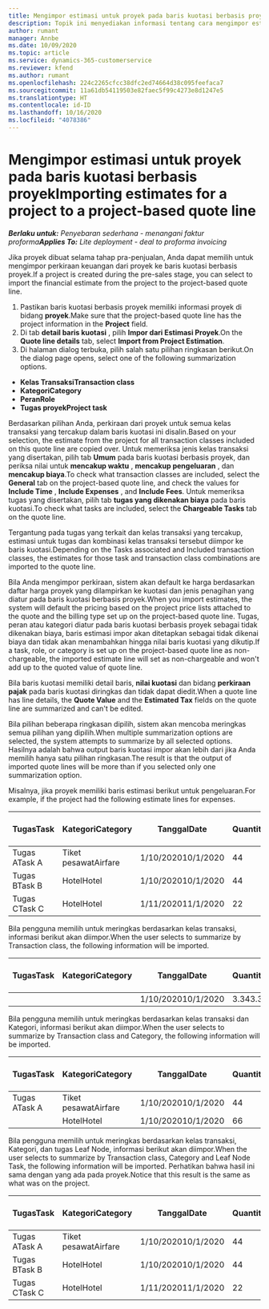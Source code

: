 ```yaml
---
title: Mengimpor estimasi untuk proyek pada baris kuotasi berbasis proyek
description: Topik ini menyediakan informasi tentang cara mengimpor estimasi dari proyek ke baris kuotasi.
author: rumant
manager: Annbe
ms.date: 10/09/2020
ms.topic: article
ms.service: dynamics-365-customerservice
ms.reviewer: kfend
ms.author: rumant
ms.openlocfilehash: 224c2265cfcc38dfc2ed74664d38c095feefaca7
ms.sourcegitcommit: 11a61db54119503e82faec5f99c4273e8d1247e5
ms.translationtype: HT
ms.contentlocale: id-ID
ms.lasthandoff: 10/16/2020
ms.locfileid: "4078386"
---
```

# <a name="importing-estimates-for-a-project-to-a-project-based-quote-line"></a><span data-ttu-id="fa946-103">Mengimpor estimasi untuk proyek pada baris kuotasi berbasis proyek</span><span class="sxs-lookup"><span data-stu-id="fa946-103">Importing estimates for a project to a project-based quote line</span></span>

<span data-ttu-id="fa946-104">_**Berlaku untuk:** Penyebaran sederhana - menangani faktur proforma_</span><span class="sxs-lookup"><span data-stu-id="fa946-104">_**Applies To:** Lite deployment - deal to proforma invoicing_</span></span>

<span data-ttu-id="fa946-105">Jika proyek dibuat selama tahap pra-penjualan, Anda dapat memilih untuk mengimpor perkiraan keuangan dari proyek ke baris kuotasi berbasis proyek.</span><span class="sxs-lookup"><span data-stu-id="fa946-105">If a project is created during the pre-sales stage, you can select to import the financial estimate from the project to the project-based quote line.</span></span>

1. <span data-ttu-id="fa946-106">Pastikan baris kuotasi berbasis proyek memiliki informasi proyek di bidang **proyek**.</span><span class="sxs-lookup"><span data-stu-id="fa946-106">Make sure that the project-based quote line has the project information in the **Project** field.</span></span>
2. <span data-ttu-id="fa946-107">Di tab **detail baris kuotasi** , pilih **Impor dari Estimasi Proyek**.</span><span class="sxs-lookup"><span data-stu-id="fa946-107">On the **Quote line details** tab, select **Import from Project Estimation**.</span></span>
3. <span data-ttu-id="fa946-108">Di halaman dialog terbuka, pilih salah satu pilihan ringkasan berikut.</span><span class="sxs-lookup"><span data-stu-id="fa946-108">On the dialog page opens, select one of the following summarization options.</span></span>

  - <span data-ttu-id="fa946-109">**Kelas Transaksi**</span><span class="sxs-lookup"><span data-stu-id="fa946-109">**Transaction class**</span></span>
  - <span data-ttu-id="fa946-110">**Kategori**</span><span class="sxs-lookup"><span data-stu-id="fa946-110">**Category**</span></span>
  - <span data-ttu-id="fa946-111">**Peran**</span><span class="sxs-lookup"><span data-stu-id="fa946-111">**Role**</span></span> 
  - <span data-ttu-id="fa946-112">**Tugas proyek**</span><span class="sxs-lookup"><span data-stu-id="fa946-112">**Project task**</span></span>

<span data-ttu-id="fa946-113">Berdasarkan pilihan Anda, perkiraan dari proyek untuk semua kelas transaksi yang tercakup dalam baris kuotasi ini disalin.</span><span class="sxs-lookup"><span data-stu-id="fa946-113">Based on your selection, the estimate from the project for all transaction classes included on this quote line are copied over.</span></span> <span data-ttu-id="fa946-114">Untuk memeriksa jenis kelas transaksi yang disertakan, pilih tab **Umum** pada baris kuotasi berbasis proyek, dan periksa nilai untuk **mencakup waktu** , **mencakup pengeluaran** , dan **mencakup biaya**.</span><span class="sxs-lookup"><span data-stu-id="fa946-114">To check what transaction classes are included, select the **General** tab on the project-based quote line, and check the values for **Include Time** , **Include Expenses** , and **Include Fees**.</span></span>  <span data-ttu-id="fa946-115">Untuk memeriksa tugas yang disertakan, pilih tab **tugas yang dikenakan biaya** pada baris kuotasi.</span><span class="sxs-lookup"><span data-stu-id="fa946-115">To check what tasks are included, select the **Chargeable Tasks** tab on the quote line.</span></span>

<span data-ttu-id="fa946-116">Tergantung pada tugas yang terkait dan kelas transaksi yang tercakup, estimasi untuk tugas dan kombinasi kelas transaksi tersebut diimpor ke baris kuotasi.</span><span class="sxs-lookup"><span data-stu-id="fa946-116">Depending on the Tasks associated and Included transaction classes, the estimates for those task and transaction class combinations are imported to the quote line.</span></span>

<span data-ttu-id="fa946-117">Bila Anda mengimpor perkiraan, sistem akan default ke harga berdasarkan daftar harga proyek yang dilampirkan ke kuotasi dan jenis penagihan yang diatur pada baris kuotasi berbasis proyek.</span><span class="sxs-lookup"><span data-stu-id="fa946-117">When you import estimates, the system will default the pricing based on the project price lists attached to the quote and the billing type set up on the project-based quote line.</span></span> <span data-ttu-id="fa946-118">Tugas, peran atau kategori diatur pada baris kuotasi berbasis proyek sebagai tidak dikenakan biaya, baris estimasi impor akan ditetapkan sebagai tidak dikenai biaya dan tidak akan menambahkan hingga nilai baris kuotasi yang dikutip.</span><span class="sxs-lookup"><span data-stu-id="fa946-118">If a task, role, or category is set up on the project-based quote line as non-chargeable, the imported estimate line will set as non-chargeable and won't add up to the quoted value of quote line.</span></span>

<span data-ttu-id="fa946-119">Bila baris kuotasi memiliki detail baris, **nilai kuotasi** dan bidang **perkiraan pajak** pada baris kuotasi diringkas dan tidak dapat diedit.</span><span class="sxs-lookup"><span data-stu-id="fa946-119">When a quote line has line details, the **Quote Value** and the **Estimated Tax** fields on the quote line are summarized and can't be edited.</span></span>

<span data-ttu-id="fa946-120">Bila pilihan beberapa ringkasan dipilih, sistem akan mencoba meringkas semua pilihan yang dipilih.</span><span class="sxs-lookup"><span data-stu-id="fa946-120">When multiple summarization options are selected, the system attempts to summarize by all selected options.</span></span> <span data-ttu-id="fa946-121">Hasilnya adalah bahwa output baris kuotasi impor akan lebih dari jika Anda memilih hanya satu pilihan ringkasan.</span><span class="sxs-lookup"><span data-stu-id="fa946-121">The result is that the output of imported quote lines will be more than if you selected only one summarization option.</span></span>

<span data-ttu-id="fa946-122">Misalnya, jika proyek memiliki baris estimasi berikut untuk pengeluaran.</span><span class="sxs-lookup"><span data-stu-id="fa946-122">For example, if the project had the following estimate lines for expenses.</span></span>

| <span data-ttu-id="fa946-123">Tugas</span><span class="sxs-lookup"><span data-stu-id="fa946-123">Task</span></span> | <span data-ttu-id="fa946-124">Kategori</span><span class="sxs-lookup"><span data-stu-id="fa946-124">Category</span></span> | <span data-ttu-id="fa946-125">Tanggal</span><span class="sxs-lookup"><span data-stu-id="fa946-125">Date</span></span> | <span data-ttu-id="fa946-126">Quantity</span><span class="sxs-lookup"><span data-stu-id="fa946-126">Quantity</span></span> | <span data-ttu-id="fa946-127">Harga unit</span><span class="sxs-lookup"><span data-stu-id="fa946-127">Unit price</span></span> | <span data-ttu-id="fa946-128">Jumlah</span><span class="sxs-lookup"><span data-stu-id="fa946-128">Amount</span></span> |
| --- | --- | --- | --- | --- | --- |
| <span data-ttu-id="fa946-129">Tugas A</span><span class="sxs-lookup"><span data-stu-id="fa946-129">Task A</span></span> | <span data-ttu-id="fa946-130">Tiket pesawat</span><span class="sxs-lookup"><span data-stu-id="fa946-130">Airfare</span></span> | <span data-ttu-id="fa946-131">1/10/2020</span><span class="sxs-lookup"><span data-stu-id="fa946-131">10/1/2020</span></span> | <span data-ttu-id="fa946-132">4</span><span class="sxs-lookup"><span data-stu-id="fa946-132">4</span></span> | <span data-ttu-id="fa946-133">400</span><span class="sxs-lookup"><span data-stu-id="fa946-133">400</span></span> | <span data-ttu-id="fa946-134">1600</span><span class="sxs-lookup"><span data-stu-id="fa946-134">1600</span></span> |
| <span data-ttu-id="fa946-135">Tugas B</span><span class="sxs-lookup"><span data-stu-id="fa946-135">Task B</span></span> | <span data-ttu-id="fa946-136">Hotel</span><span class="sxs-lookup"><span data-stu-id="fa946-136">Hotel</span></span> | <span data-ttu-id="fa946-137">1/10/2020</span><span class="sxs-lookup"><span data-stu-id="fa946-137">10/1/2020</span></span> | <span data-ttu-id="fa946-138">4</span><span class="sxs-lookup"><span data-stu-id="fa946-138">4</span></span> | <span data-ttu-id="fa946-139">200</span><span class="sxs-lookup"><span data-stu-id="fa946-139">200</span></span> | <span data-ttu-id="fa946-140">800</span><span class="sxs-lookup"><span data-stu-id="fa946-140">800</span></span> |
| <span data-ttu-id="fa946-141">Tugas C</span><span class="sxs-lookup"><span data-stu-id="fa946-141">Task C</span></span> | <span data-ttu-id="fa946-142">Hotel</span><span class="sxs-lookup"><span data-stu-id="fa946-142">Hotel</span></span> | <span data-ttu-id="fa946-143">1/11/2020</span><span class="sxs-lookup"><span data-stu-id="fa946-143">11/1/2020</span></span> | <span data-ttu-id="fa946-144">2</span><span class="sxs-lookup"><span data-stu-id="fa946-144">2</span></span> | <span data-ttu-id="fa946-145">200</span><span class="sxs-lookup"><span data-stu-id="fa946-145">200</span></span> | <span data-ttu-id="fa946-146">400</span><span class="sxs-lookup"><span data-stu-id="fa946-146">400</span></span> |

<span data-ttu-id="fa946-147">Bila pengguna memilih untuk meringkas berdasarkan kelas transaksi, informasi berikut akan diimpor.</span><span class="sxs-lookup"><span data-stu-id="fa946-147">When the user selects to summarize by Transaction class, the following information will be imported.</span></span>

| <span data-ttu-id="fa946-148">Tugas</span><span class="sxs-lookup"><span data-stu-id="fa946-148">Task</span></span> | <span data-ttu-id="fa946-149">Kategori</span><span class="sxs-lookup"><span data-stu-id="fa946-149">Category</span></span> | <span data-ttu-id="fa946-150">Tanggal</span><span class="sxs-lookup"><span data-stu-id="fa946-150">Date</span></span> | <span data-ttu-id="fa946-151">Quantity</span><span class="sxs-lookup"><span data-stu-id="fa946-151">Quantity</span></span> | <span data-ttu-id="fa946-152">Harga unit</span><span class="sxs-lookup"><span data-stu-id="fa946-152">Unit price</span></span> | <span data-ttu-id="fa946-153">Jumlah</span><span class="sxs-lookup"><span data-stu-id="fa946-153">Amount</span></span> |
| --- | --- | --- | --- | --- | --- |
|||<span data-ttu-id="fa946-154">1/10/2020</span><span class="sxs-lookup"><span data-stu-id="fa946-154">10/1/2020</span></span> | <span data-ttu-id="fa946-155">3.34</span><span class="sxs-lookup"><span data-stu-id="fa946-155">3.34</span></span> | <span data-ttu-id="fa946-156">840</span><span class="sxs-lookup"><span data-stu-id="fa946-156">840</span></span> | <span data-ttu-id="fa946-157">2800</span><span class="sxs-lookup"><span data-stu-id="fa946-157">2800</span></span> |

<span data-ttu-id="fa946-158">Bila pengguna memilih untuk meringkas berdasarkan kelas transaksi dan Kategori, informasi berikut akan diimpor.</span><span class="sxs-lookup"><span data-stu-id="fa946-158">When the user selects to summarize by Transaction class and Category, the following information will be imported.</span></span>

| <span data-ttu-id="fa946-159">Tugas</span><span class="sxs-lookup"><span data-stu-id="fa946-159">Task</span></span> | <span data-ttu-id="fa946-160">Kategori</span><span class="sxs-lookup"><span data-stu-id="fa946-160">Category</span></span> | <span data-ttu-id="fa946-161">Tanggal</span><span class="sxs-lookup"><span data-stu-id="fa946-161">Date</span></span> | <span data-ttu-id="fa946-162">Quantity</span><span class="sxs-lookup"><span data-stu-id="fa946-162">Quantity</span></span> | <span data-ttu-id="fa946-163">Harga unit</span><span class="sxs-lookup"><span data-stu-id="fa946-163">Unit price</span></span> | <span data-ttu-id="fa946-164">Jumlah</span><span class="sxs-lookup"><span data-stu-id="fa946-164">Amount</span></span> |
| --- | --- | --- | --- | --- | --- |
| <span data-ttu-id="fa946-165">Tugas A</span><span class="sxs-lookup"><span data-stu-id="fa946-165">Task A</span></span> | <span data-ttu-id="fa946-166">Tiket pesawat</span><span class="sxs-lookup"><span data-stu-id="fa946-166">Airfare</span></span> | <span data-ttu-id="fa946-167">1/10/2020</span><span class="sxs-lookup"><span data-stu-id="fa946-167">10/1/2020</span></span> | <span data-ttu-id="fa946-168">4</span><span class="sxs-lookup"><span data-stu-id="fa946-168">4</span></span> | <span data-ttu-id="fa946-169">400</span><span class="sxs-lookup"><span data-stu-id="fa946-169">400</span></span> | <span data-ttu-id="fa946-170">1600</span><span class="sxs-lookup"><span data-stu-id="fa946-170">1600</span></span> |
| | <span data-ttu-id="fa946-171">Hotel</span><span class="sxs-lookup"><span data-stu-id="fa946-171">Hotel</span></span> | <span data-ttu-id="fa946-172">1/10/2020</span><span class="sxs-lookup"><span data-stu-id="fa946-172">10/1/2020</span></span> | <span data-ttu-id="fa946-173">6</span><span class="sxs-lookup"><span data-stu-id="fa946-173">6</span></span> | <span data-ttu-id="fa946-174">200</span><span class="sxs-lookup"><span data-stu-id="fa946-174">200</span></span> | <span data-ttu-id="fa946-175">1200</span><span class="sxs-lookup"><span data-stu-id="fa946-175">1200</span></span> |

<span data-ttu-id="fa946-176">Bila pengguna memilih untuk meringkas berdasarkan kelas transaksi, Kategori, dan tugas Leaf Node, informasi berikut akan diimpor.</span><span class="sxs-lookup"><span data-stu-id="fa946-176">When the user selects to summarize by Transaction class, Category and Leaf Node Task, the following information will be imported.</span></span> <span data-ttu-id="fa946-177">Perhatikan bahwa hasil ini sama dengan yang ada pada proyek.</span><span class="sxs-lookup"><span data-stu-id="fa946-177">Notice that this result is the same as what was on the project.</span></span>

| <span data-ttu-id="fa946-178">Tugas</span><span class="sxs-lookup"><span data-stu-id="fa946-178">Task</span></span> | <span data-ttu-id="fa946-179">Kategori</span><span class="sxs-lookup"><span data-stu-id="fa946-179">Category</span></span> | <span data-ttu-id="fa946-180">Tanggal</span><span class="sxs-lookup"><span data-stu-id="fa946-180">Date</span></span> | <span data-ttu-id="fa946-181">Quantity</span><span class="sxs-lookup"><span data-stu-id="fa946-181">Quantity</span></span> | <span data-ttu-id="fa946-182">Harga unit</span><span class="sxs-lookup"><span data-stu-id="fa946-182">Unit price</span></span> | <span data-ttu-id="fa946-183">Jumlah</span><span class="sxs-lookup"><span data-stu-id="fa946-183">Amount</span></span> |
| --- | --- | --- | --- | --- | --- |
| <span data-ttu-id="fa946-184">Tugas A</span><span class="sxs-lookup"><span data-stu-id="fa946-184">Task A</span></span> | <span data-ttu-id="fa946-185">Tiket pesawat</span><span class="sxs-lookup"><span data-stu-id="fa946-185">Airfare</span></span> | <span data-ttu-id="fa946-186">1/10/2020</span><span class="sxs-lookup"><span data-stu-id="fa946-186">10/1/2020</span></span> | <span data-ttu-id="fa946-187">4</span><span class="sxs-lookup"><span data-stu-id="fa946-187">4</span></span> | <span data-ttu-id="fa946-188">400</span><span class="sxs-lookup"><span data-stu-id="fa946-188">400</span></span> | <span data-ttu-id="fa946-189">1600</span><span class="sxs-lookup"><span data-stu-id="fa946-189">1600</span></span> |
| <span data-ttu-id="fa946-190">Tugas B</span><span class="sxs-lookup"><span data-stu-id="fa946-190">Task B</span></span> | <span data-ttu-id="fa946-191">Hotel</span><span class="sxs-lookup"><span data-stu-id="fa946-191">Hotel</span></span> | <span data-ttu-id="fa946-192">1/10/2020</span><span class="sxs-lookup"><span data-stu-id="fa946-192">10/1/2020</span></span> | <span data-ttu-id="fa946-193">4</span><span class="sxs-lookup"><span data-stu-id="fa946-193">4</span></span> | <span data-ttu-id="fa946-194">200</span><span class="sxs-lookup"><span data-stu-id="fa946-194">200</span></span> | <span data-ttu-id="fa946-195">800</span><span class="sxs-lookup"><span data-stu-id="fa946-195">800</span></span> |
| <span data-ttu-id="fa946-196">Tugas C</span><span class="sxs-lookup"><span data-stu-id="fa946-196">Task C</span></span> | <span data-ttu-id="fa946-197">Hotel</span><span class="sxs-lookup"><span data-stu-id="fa946-197">Hotel</span></span> | <span data-ttu-id="fa946-198">1/11/2020</span><span class="sxs-lookup"><span data-stu-id="fa946-198">11/1/2020</span></span> | <span data-ttu-id="fa946-199">2</span><span class="sxs-lookup"><span data-stu-id="fa946-199">2</span></span> | <span data-ttu-id="fa946-200">200</span><span class="sxs-lookup"><span data-stu-id="fa946-200">200</span></span> | <span data-ttu-id="fa946-201">400</span><span class="sxs-lookup"><span data-stu-id="fa946-201">400</span></span> |
